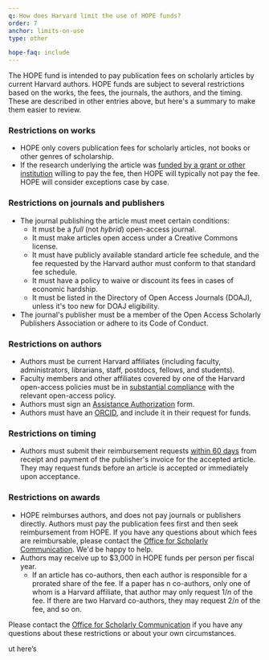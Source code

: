 ```yaml
---
q: How does Harvard limit the use of HOPE funds?
order: 7
anchor: limits-on-use
type: other

hope-faq: include
---
```

The HOPE fund is intended to pay publication fees on scholarly articles by current Harvard authors. HOPE funds are subject to several restrictions based on the works, the fees, the journals, the authors, and the timing. These are described in other entries above, but here's a summary to make them easier to review.
### Restrictions on works
- HOPE only covers publication fees for scholarly articles, not books or other genres of scholarship.
- If the research underlying the article was [funded by a grant or other institution](#grant-funded-research) willing to pay the fee, then HOPE will typically not pay the fee. HOPE will consider exceptions case by case.

### Restrictions on journals and publishers
- The journal publishing the article must meet certain conditions:
  - It must be a _full_ (not _hybrid_) open-access journal.
  - It must make articles open access under a Creative Commons license.
  - It must have publicly available standard article fee schedule, and the fee requested by the Harvard author must conform to that standard fee schedule.
  - It must have a policy to waive or discount its fees in cases of economic hardship.
  - It must be listed in the Directory of Open Access Journals (DOAJ), unless it's too new for DOAJ eligibility.
- The journal's publisher must be a member of the Open Access Scholarly Publishers Association or adhere to its Code of Conduct.

### Restrictions on authors
- Authors must be current Harvard affiliates (including faculty, administrators, librarians, staff, postdocs, fellows, and students).
- Faculty members and other affiliates covered by one of the Harvard open-access policies must be in [substantial compliance](#oa-compliance) with the relevant open-access policy.
- Authors must sign an [Assistance Authorization](/dash/authorization/) form.
- Authors must have an [ORCID](https://orcid.org/), and include it in their request for funds.

### Restrictions on timing

- Authors must submit their reimbursement requests [within 60 days](#deadline) from receipt and payment of the publisher's invoice for the accepted article. They may request funds before an article is accepted or immediately upon acceptance.

### Restrictions on awards

- HOPE reimburses authors, and does not pay journals or publishers directly. Authors must pay the publication fees first and then seek reimbursement from HOPE. If you have any questions about which fees are reimbursable, please contact the [Office for Scholarly Communication](mailto:osc@harvard.edu). We'd be happy to help.
- Authors may receive up to $3,000 in HOPE funds per person per fiscal year.
  - If an article has co-authors, then each author is responsible for a prorated share of the fee. If a paper has n co-authors, only one of whom is a Harvard affiliate, that author may only request 1/_n_ of the fee. If there are two Harvard co-authors, they may request 2/_n_ of the fee, and so on.

Please contact the [Office for Scholarly Communication](mailto:osc@harvard.edu) if you have any questions about these restrictions or about your own circumstances.

ut here’s

